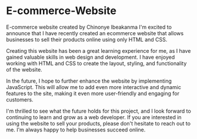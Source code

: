 # E-commerce-Website
E-commerce website created by Chinonye Ibeakanma
I'm excited to announce that I have recently created an ecommerce website that allows businesses to sell their products online using only HTML and CSS.

Creating this website has been a great learning experience for me, as I have gained valuable skills in web design and development. I have enjoyed working with HTML and CSS to create the layout, styling, and functionality of the website.

In the future, I hope to further enhance the website by implementing JavaScript. This will allow me to add even more interactive and dynamic features to the site, making it even more user-friendly and engaging for customers.

I'm thrilled to see what the future holds for this project, and I look forward to continuing to learn and grow as a web developer. If you are interested in using the website to sell your products, please don't hesitate to reach out to me. I'm always happy to help businesses succeed online.



